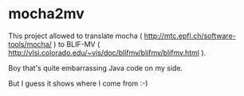 mocha2mv
========
This project allowed to translate mocha ( http://mtc.epfl.ch/software-tools/mocha/ ) to BLIF-MV ( http://vlsi.colorado.edu/~vis/doc/blifmv/blifmv/blifmv.html ).

Boy that's quite embarrassing Java code on my side.

But I guess it shows where I come from :-)
